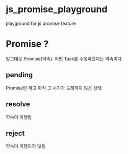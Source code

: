 # js_promise_playground
playground for js promise feature

# Promise ?
말그대로 Promise(약속). 어떤 Task를 수행하겠다는 약속이다.
## pending
Promise만 하고 아직 그 시기가 도래하지 않은 상태
## resolve
약속이 이행됨
## reject
약속이 이행되지 않음

